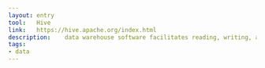 ```yaml
---
layout: entry
tool:	Hive
link:	https://hive.apache.org/index.html
description:	data warehouse software facilitates reading, writing, and managing large datasets residing in distributed storage using SQL
tags:
- data
---
```

